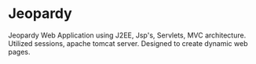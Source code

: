 # Jeopardy
Jeopardy Web Application using J2EE, Jsp's, Servlets, MVC architecture.
Utilized sessions, apache tomcat server.
Designed to create dynamic web pages.
